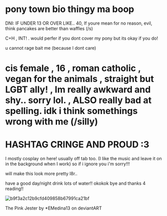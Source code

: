 # pony town bio thingy ma boop #
DNI: IF UNDER 13 OR OVER LIKE.. 40, If youre mean for no reason, evil, think pancakes are better than waffles (/s) 

C+H , INT!  .   would perfer if you dont cover my pony but its okay if you do!

u cannot rage bait me (because I dont care)
# 

# cis female , 16 , roman catholic , vegan for the animals , straight but LGBT ally! , Im really awkward and shy.. sorry lol. , ALSO really bad at spelling. idk i think somethings wrong with me (/silly)



# HASHTAG CRINGE AND PROUD :3 
I mostly cosplay on here! usually off tab too. (I like the music and leave it on in the background when I work) so if i ignore you i'm sorry!!!

will make this look more pretty l8r..

have a good day/night drink lots of water!! okokok bye and thanks 4 reading!!





![b9f3a2c12b9cfd409858b67991ca21bf](https://github.com/user-attachments/assets/a2851864-f63f-45d8-8432-d6057f39332b)

The Pink Jester by *EMedina13 on deviantART
